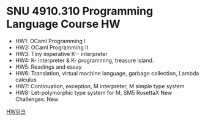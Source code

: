 # SNU 4910.310 Programming Language Course HW

- HW1: OCaml Programming I
- HW2: OCaml Programming II
- HW3: Tiny imperative K-- interpreter
- HW4: K- interpreter & K- programming, treasure island.
- HW5: Readings and essay
- HW6: Translation, virtual machine language, garbage collection, Lambda calculus
- HW7: Continuation, exception, M interpreter, M simple type system
- HW8: Let-polymorphic type system for M, SM5 RosettaX New  
  Challenges: New

[HW링크](https://ropas.snu.ac.kr/~kwang/4190.310/24/)
